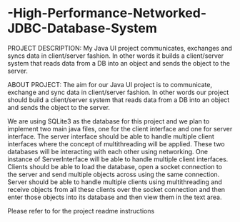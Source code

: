 # -High-Performance-Networked-JDBC-Database-System
PROJECT DESCRIPTION:
My Java UI project communicates, exchanges and syncs data in client/server fashion. In other words it builds a client/server system that reads data from a DB into an object and sends the object to the server.

ABOUT PROJECT:
The aim for our Java UI project is to communicate, exchange and sync data in client/server fashion. In other words our project should build a client/server system that reads data from a DB into an object and sends the object to the server.

We are using SQLite3 as the database for this project and we plan to implement two main java files, one for the client interface and one for server interface. The server interface should be able to handle multiple client interfaces where the concept of multithreading will be applied. These two databases will be interacting with each other using networking. One instance of ServerInterface will be able to handle multiple client interfaces. Clients should be able to load the database, open a socket connection to the server and send multiple objects across using the same connection. Server should be able to handle multiple clients using multithreading and receive objects from all these clients over the socket connection and then enter those objects into its database and then view them in the text area.

Please refer to      for the project readme instructions
